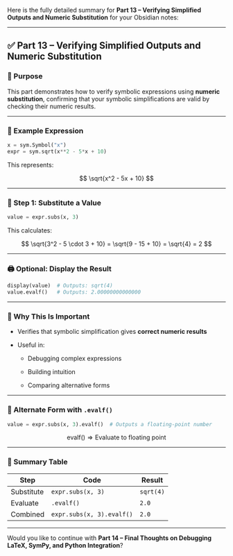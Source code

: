 Here is the fully detailed summary for **Part 13 – Verifying Simplified Outputs and Numeric Substitution** for your Obsidian notes:

---

## ✅ Part 13 – Verifying Simplified Outputs and Numeric Substitution

### 📌 Purpose

This part demonstrates how to verify symbolic expressions using **numeric substitution**, confirming that your symbolic simplifications are valid by checking their numeric results.

---

### 🧾 Example Expression

```python
x = sym.Symbol("x")
expr = sym.sqrt(x**2 - 5*x + 10)
```

This represents:

$$ \sqrt{x^2 - 5x + 10} $$

---

### 🔁 Step 1: Substitute a Value

```python
value = expr.subs(x, 3)
```

This calculates:

$$ \sqrt{3^2 - 5 \cdot 3 + 10} = \sqrt{9 - 15 + 10} = \sqrt{4} = 2 $$

---

### 🖨️ Optional: Display the Result

```python
display(value)  # Outputs: sqrt(4)
value.evalf()   # Outputs: 2.00000000000000
```

---

### 🧠 Why This Is Important

- Verifies that symbolic simplification gives **correct numeric results**
    
- Useful in:
    
    - Debugging complex expressions
        
    - Building intuition
        
    - Comparing alternative forms
        

---

### 🔁 Alternate Form with `.evalf()`

```python
value = expr.subs(x, 3).evalf()  # Outputs a floating-point number
```

$$ \text{evalf()} \Rightarrow \text{Evaluate to floating point} $$

---

### 📌 Summary Table

|Step|Code|Result|
|---|---|---|
|Substitute|`expr.subs(x, 3)`|`sqrt(4)`|
|Evaluate|`.evalf()`|`2.0`|
|Combined|`expr.subs(x, 3).evalf()`|`2.0`|

---

Would you like to continue with **Part 14 – Final Thoughts on Debugging LaTeX, SymPy, and Python Integration**?